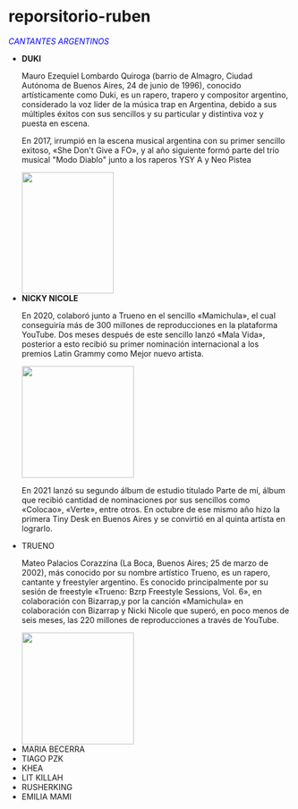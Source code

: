 # reporsitorio-ruben
<em style="color: blue; text-align:center; "> CANTANTES ARGENTINOS </em>  
<ul>
  <li> <b>DUKI</b> </li>
  <p>Mauro Ezequiel Lombardo Quiroga (barrio de Almagro, Ciudad Autónoma de Buenos Aires, 24 de junio de 1996), conocido artísticamente como Duki, es un rapero, trapero y compositor argentino, considerado la voz líder de la música trap en Argentina, debido a sus múltiples éxitos con sus sencillos y su particular y distintiva voz y puesta en escena.  </p>
  <p>En 2017, irrumpió en la escena musical argentina con su primer sencillo exitoso, «She Don't Give a FO», y al año siguiente formó parte del trío musical "Modo Diablo" junto a los raperos YSY A y Neo Pistea</p>
  <img src= https://upload.wikimedia.org/wikipedia/commons/9/98/Duko_concierto.jpg width ="164" height="217.5">
  
  
  <li> <b>NICKY NICOLE</b> </li>
  <p> En 2020, colaboró junto a Trueno en el sencillo «Mamichula», el cual conseguiría más de 300 millones de reproducciones en la plataforma YouTube. Dos meses después de este sencillo lanzó «Mala Vida», posterior a esto recibió su primer nominación internacional a los premios Latin Grammy como Mejor nuevo artista. </p>
  <img src= https://static.wikia.nocookie.net/youtubepedia/images/b/bb/Nicki_nicole.jpg/revision/latest?cb=20220722001729&path-prefix=es width = "200" height= "200">

<p> En 2021 lanzó su segundo álbum de estudio titulado Parte de mí, álbum que recibió cantidad de nominaciones por sus sencillos como «Colocao», «Verte», entre otros. En octubre de ese mismo año hizo la primera Tiny Desk en Buenos Aires y se convirtió en al quinta artista en lograrlo.</p> 
  
  <li> TRUENO </li>
  <p>Mateo Palacios Corazzina (La Boca, Buenos Aires; 25 de marzo de 2002), más conocido por su nombre artístico Trueno, es un rapero, cantante y freestyler argentino. Es conocido principalmente por su sesión de freestyle «Trueno: Bzrp Freestyle Sessions, Vol. 6», en colaboración con Bizarrap,y por la canción «Mamichula» en colaboración con Bizarrap y Nicki Nicole que superó, en poco menos de seis meses, las 220 millones de reproducciones a través de YouTube.</p>
  <img src= https://static.wikia.nocookie.net/rap/images/9/99/Truenito.jpg/revision/latest?cb=20200607163704&path-prefix=es width = "200" height= "200">
  <li> MARIA BECERRA </li>
  <li> TIAGO PZK </li>
  <li> KHEA </li>
  <li> LIT KILLAH </li>
  <li> RUSHERKING </li>
  <li> EMILIA MAMI </li>
  
  
  
  </ul>
